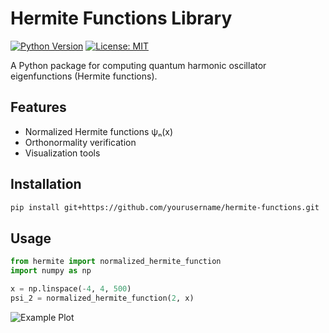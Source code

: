 # Hermite Functions Library

[![Python Version](https://img.shields.io/badge/python-3.8%2B-blue)]()
[![License: MIT](https://img.shields.io/badge/License-MIT-yellow.svg)]()

A Python package for computing quantum harmonic oscillator eigenfunctions (Hermite functions).

## Features
- Normalized Hermite functions ψₙ(x)
- Orthonormality verification
- Visualization tools

## Installation
```bash
pip install git+https://github.com/yourusername/hermite-functions.git
```

## Usage
```python
from hermite import normalized_hermite_function
import numpy as np

x = np.linspace(-4, 4, 500)
psi_2 = normalized_hermite_function(2, x)
```

![Example Plot](examples/plot.png)
